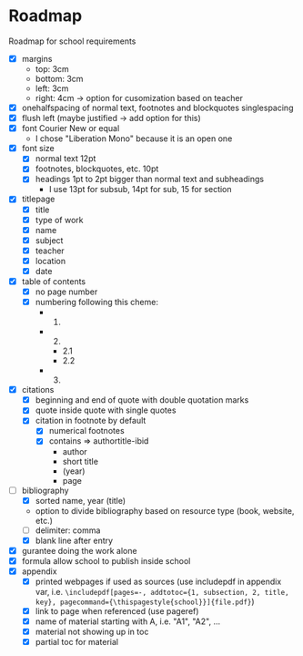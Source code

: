 # Roadmap

Roadmap for school requirements

- [x] margins
    - top: 3cm
    - bottom: 3cm
    - left: 3cm
    - right: 4cm -> option for cusomization based on teacher
- [x] onehalfspacing of normal text, footnotes and blockquotes singlespacing
- [x] flush left (maybe justified -> add option for this)
- [x] font Courier New or equal
    - I chose "Liberation Mono" because it is an open one
- [x] font size
    - [x] normal text 12pt
    - [x] footnotes, blockquotes, etc. 10pt
    - [x] headings 1pt to 2pt bigger than normal text and subheadings
        - I use 13pt for subsub, 14pt for sub, 15 for section
- [x] titlepage
    - [x] title
    - [x] type of work
    - [x] name
    - [x] subject
    - [x] teacher
    - [x] location
    - [x] date
- [x] table of contents
    - [x] no page number
    - [x] numbering following this cheme:
        - 1.
        - 2.
            - 2.1
            - 2.2
        - 3.
- [x] citations
    - [x] beginning and end of quote with double quotation marks
    - [x] quote inside quote with single quotes
    - [x] citation in footnote by default
        - [x] numerical footnotes
        - [x] contains => authortitle-ibid
            - author
            - short title
            - (year)
            - page
- [ ] bibliography
    - [x] sorted name, year (title)
    - option to divide bibliography based on resource type (book, website, etc.)
    - [ ] delimiter: comma
    - [x] blank line after entry
- [x] gurantee doing the work alone
- [x] formula allow school to publish inside school
- [x] appendix
    - [x] printed webpages if used as sources (use includepdf in appendix var, i.e. `\includepdf[pages=-, addtotoc={1, subsection, 2, title, key}, pagecommand={\thispagestyle{school}}]{file.pdf}`)
    - [x] link to page when referenced (use pageref)
    - [x] name of material starting with A, i.e. "A1", "A2", ...
    - [x] material not showing up in toc
    - [x] partial toc for material

